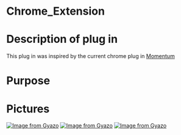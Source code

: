 # Chrome_Extension

# Description of plug in
This plug in was inspired by the current chrome plug in [Momentum](https://chrome.google.com/webstore/detail/momentum/laookkfknpbbblfpciffpaejjkokdgca?hl=en)

# Purpose

# Pictures
[![Image from Gyazo](https://i.gyazo.com/a3dc343e5d9fe1792992ab93d759f04b.gif)](https://gyazo.com/a3dc343e5d9fe1792992ab93d759f04b)
[![Image from Gyazo](https://i.gyazo.com/71e1c8d74d658f55e3c0149728248d0f.gif)](https://gyazo.com/71e1c8d74d658f55e3c0149728248d0f)
[![Image from Gyazo](https://i.gyazo.com/45e0f76be595b11c6e080dc168a5e5cc.gif)](https://gyazo.com/45e0f76be595b11c6e080dc168a5e5cc)
